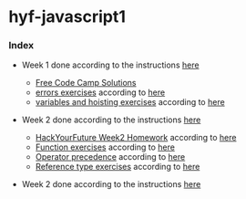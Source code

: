 # hyf-javascript1

### Index

 * Week 1 done according to the instructions [here](https://github.com/HackYourFuture/JavaScript1/tree/master/Week1)
    * [Free Code Camp Solutions](./week1/FCC_Solutions_Basic_JavaScript.md)
    * [errors exercises](./week1/errors_exercises.md) according to  [here](https://github.com/janke-learning/errors)
    * [variables and hoisting exercises](./week1/variables_and_hoisting_exercises.md) according to  [here](https://github.com/janke-learning/variables-and-hoisting#exercises)
    
 * Week 2 done according to the instructions [here](https://github.com/HackYourFuture/JavaScript1/tree/master/Week2)
    * [HackYourFuture Week2 Homework](./week2/HYFWeek2Homework.md) according to  [here](https://github.com/HackYourFuture/JavaScript1/blob/master/Week2/MAKEME.md)
    * [Function exercises](./week2/function_exercises_1.md) according to  [here](https://github.com/colevandersWands/function-exercises/blob/master/1-functions.md)
    * [Operator precedence](./week2/operator-precedence.md) according to  [here](https://github.com/janke-learning/operator-precedence)
    * [Reference type exercises](./week2/reference_type_exercises.md) according to  [here](https://github.com/colevandersWands/reference-type-exercises)
    
*  Week 2 done according to the instructions [here](https://github.com/HackYourFuture/JavaScript1/tree/master/Week3)
